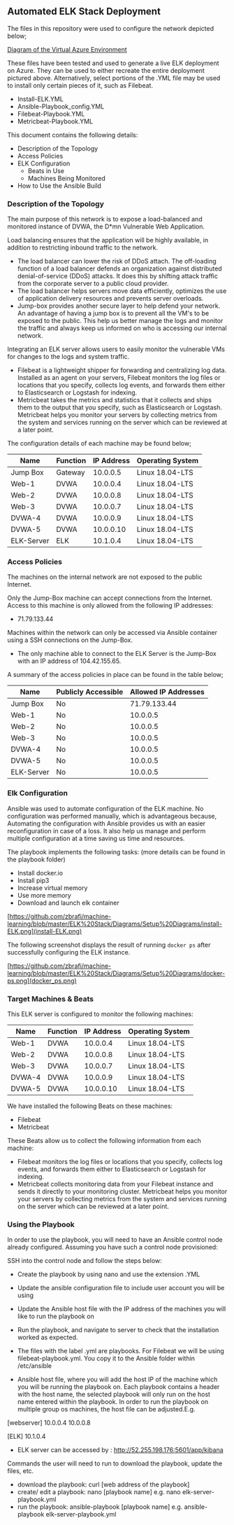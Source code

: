 ## Automated ELK Stack Deployment

The files in this repository were used to configure the network depicted below;

[Diagram of the Virtual Azure Environment](https://drive.google.com/file/d/1F6Owu1kfAbLom1ybzgAjYDTiqUF1E0K-/view?usp=sharing)

These files have been tested and used to generate a live ELK deployment on Azure. They can be used to either recreate the entire deployment pictured above. Alternatively, select portions of the .YML file may be used to install only certain pieces of it, such as Filebeat.

  - Install-ELK.YML
  - Ansible-Playbook_config.YML
  - Filebeat-Playbook.YML
  - Metricbeat-Playbook.YML

This document contains the following details:
- Description of the Topology
- Access Policies
- ELK Configuration
  - Beats in Use
  - Machines Being Monitored
- How to Use the Ansible Build


### Description of the Topology

The main purpose of this network is to expose a load-balanced and monitored instance of DVWA, the D*mn Vulnerable Web Application.

Load balancing ensures that the application will be highly available, in addition to restricting inbound traffic to the network.
- The load balancer can lower the risk of DDoS attach. The off-loading function of a load balancer defends an organization against distributed denial-of-service (DDoS) attacks. It does this by shifting attack traffic from the corporate server to a public cloud provider.
- The load balancer helps servers move data efficiently, optimizes the use of application delivery resources and prevents server overloads.
- Jump-box provides another secure layer to help defend your network. An advantage of having a jump box is to prevent all the VM's to be exposed to the public. This help us better manage the logs and monitor the traffic and always keep us informed on who is accessing our internal network.

Integrating an ELK server allows users to easily monitor the vulnerable VMs for changes to the logs and system traffic.
- Filebeat is a lightweight shipper for forwarding and centralizing log data. Installed as an agent on your servers, Filebeat monitors the log files or locations that you specify, collects log events, and forwards them either to Elasticsearch or Logstash for indexing.
- Metricbeat takes the metrics and statistics that it collects and ships them to the output that you specify, such as Elasticsearch or Logstash. Metricbeat helps you monitor your servers by collecting metrics from the system and services running on the server which can be reviewed at a later point.

The configuration details of each machine may be found below;

| Name       | Function | IP Address | Operating System |
|------------|----------|------------|------------------|
| Jump Box   | Gateway  | 10.0.0.5   | Linux 18.04-LTS  |
| Web-1      | DVWA     | 10.0.0.4   | Linux 18.04-LTS  |
| Web-2      | DVWA     | 10.0.0.8   | Linux 18.04-LTS  |
| Web-3      | DVWA     | 10.0.0.7   | Linux 18.04-LTS  |
| DVWA-4     | DVWA     | 10.0.0.9   | Linux 18.04-LTS  |
| DVWA-5     | DVWA     | 10.0.0.10  | Linux 18.04-LTS  |
| ELK-Server | ELK      | 10.1.0.4   | Linux 18.04-LTS  |

### Access Policies

The machines on the internal network are not exposed to the public Internet.

Only the Jump-Box machine can accept connections from the Internet. Access to this machine is only allowed from the following IP addresses:
- 71.79.133.44

Machines within the network can only be accessed via Ansible container using a SSH connections on the Jump-Box.
- The only machine able to connect to the ELK Server is the Jump-Box with an IP address of 104.42.155.65.

A summary of the access policies in place can be found in the table below;

| Name       | Publicly Accessible | Allowed IP Addresses |
|------------|---------------------|----------------------|
| Jump Box   | No                  | 71.79.133.44         |
| Web-1      | No                  | 10.0.0.5             |
| Web-2      | No                  | 10.0.0.5             |
| Web-3      | No                  | 10.0.0.5             |
| DVWA-4     | No                  | 10.0.0.5             |
| DVWA-5     | No                  | 10.0.0.5             |
| ELK-Server | No                  | 10.0.0.5             |

### Elk Configuration

Ansible was used to automate configuration of the ELK machine. No configuration was performed manually, which is advantageous because, Automating the configuration with Ansible provides us with an easier reconfiguration in case of a loss. It also help us manage and perform multiple configuration at a time saving us time and resources.

The playbook implements the following tasks: (more details can be found in the playbook folder)
- Install docker.io
- Install pip3
- Increase virtual memory
- Use more memory
- Download and launch elk container

[https://github.com/zbrafi/machine-learning/blob/master/ELK%20Stack/Diagrams/Setup%20Diagrams/install-ELK.png](install-ELK.png)

The following screenshot displays the result of running `docker ps` after successfully configuring the ELK instance.

[https://github.com/zbrafi/machine-learning/blob/master/ELK%20Stack/Diagrams/Setup%20Diagrams/docker-ps.png](docker_ps.png)

### Target Machines & Beats
This ELK server is configured to monitor the following machines:

| Name   | Function | IP Address | Operating System |
|--------|----------|------------|------------------|
| Web-1  | DVWA     | 10.0.0.4   | Linux 18.04-LTS  |
| Web-2  | DVWA     | 10.0.0.8   | Linux 18.04-LTS  |
| Web-3  | DVWA     | 10.0.0.7   | Linux 18.04-LTS  |
| DVWA-4 | DVWA     | 10.0.0.9   | Linux 18.04-LTS  |
| DVWA-5 | DVWA     | 10.0.0.10  | Linux 18.04-LTS  |

We have installed the following Beats on these machines:
- Filebeat
- Metricbeat

These Beats allow us to collect the following information from each machine:
- Filebeat monitors the log files or locations that you specify, collects log events, and forwards them either to Elasticsearch or Logstash for indexing.
- Metricbeat collects monitoring data from your Filebeat instance and sends it directly to your monitoring cluster. Metricbeat helps you monitor your servers by collecting metrics from the system and services running on the server which can be reviewed at a later point.

### Using the Playbook
In order to use the playbook, you will need to have an Ansible control node already configured. Assuming you have such a control node provisioned:

SSH into the control node and follow the steps below:
- Create the playbook by using nano and use the extension .YML
- Update the ansible configuration file to include user account you will be using
- Update the Ansible host file with the IP address of the machines you will like to run the playbook on
- Run the playbook, and navigate to server to check that the installation worked as expected.

- The files with the label .yml are playbooks. For Filebeat we will be using filebeat-playbook.yml. You copy it to the Ansible folder within /etc/ansible

- Ansible host file, where you will add the host IP of the machine which you will be running the playbook on. Each playbook contains a header with the host name, the selected playbook will only run on the host name entered within the playbook. In order to run the playbook on multiple group os machines, the host file can be adjusted.E.g.

[webserver]
10.0.0.4
10.0.0.8

[ELK]
10.1.0.4

-  ELK server can be accessed by : http://52.255.198.176:5601/app/kibana

Commands the user will need to run to download the playbook, update the files, etc.

- download the playbook: curl [web address of the playbook]
- create/ edit a playbook: nano [playbook name] e.g. nano elk-server-playbook.yml
- run the playbook: ansible-playbook [playbook name] e.g. ansible-playbook elk-server-playbook.yml
